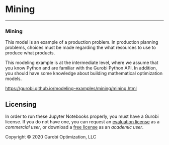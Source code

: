 # Mining



---
### Mining
This model is an example of a production problem. In production planning problems, choices must be made regarding the 
what resources to use to produce what products.

This modeling example is at the intermediate level, where we assume that you know Python and are familiar with the 
Gurobi Python API. In addition, you should have some knowledge about building mathematical optimization models.

https://gurobi.github.io/modeling-examples/mining/mining.html



## Licensing

In order to run these Jupyter Notebooks properly, you must have a Gurobi license. If you do not have one, you can request an [evaluation license](https://www.gurobi.com/downloads/request-an-evaluation-license/?utm_source=Github&utm_medium=website_JupyterME&utm_campaign=CommercialDataScience) as a *commercial user*, or download a [free license](https://www.gurobi.com/academia/academic-program-and-licenses/?utm_source=Github&utm_medium=website_JupyterME&utm_campaign=AcademicDataScience) as an *academic user*.

Copyright © 2020 Gurobi Optimization, LLC

